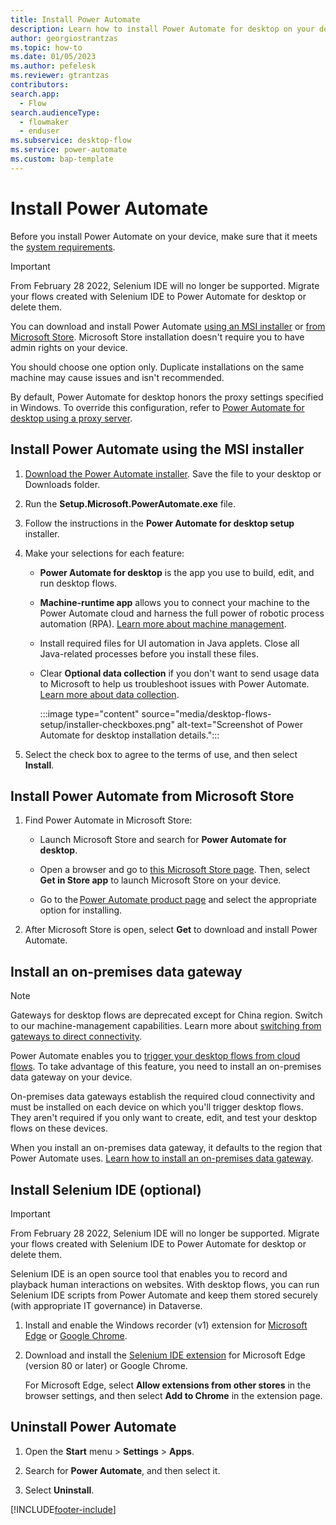 ```yaml
---
title: Install Power Automate
description: Learn how to install Power Automate for desktop on your device.
author: georgiostrantzas
ms.topic: how-to
ms.date: 01/05/2023
ms.author: pefelesk
ms.reviewer: gtrantzas
contributors:
search.app: 
  - Flow 
search.audienceType: 
  - flowmaker
  - enduser
ms.subservice: desktop-flow
ms.service: power-automate
ms.custom: bap-template
---
```


# Install Power Automate

Before you install Power Automate on your device, make sure that it meets the [system requirements](requirements.md).

> [!IMPORTANT]
>
> From February 28 2022, Selenium IDE will no longer be supported. Migrate your flows created with Selenium IDE to Power Automate for desktop or delete them.

You can download and install Power Automate [using an MSI installer](#install-power-automate-using-the-msi-installer) or [from Microsoft Store](#install-power-automate-from-microsoft-store). Microsoft Store installation doesn't require you to have admin rights on your device.

You should choose one option only. Duplicate installations on the same machine may cause issues and isn't recommended.

By default, Power Automate for desktop honors the proxy settings specified in Windows. To override this configuration, refer to [Power Automate for desktop using a proxy server](governance.md#configure-power-automate-for-desktop-to-interact-with-a-corporate-proxy-server).

## Install Power Automate using the MSI installer

1. [Download the Power Automate installer](https://go.microsoft.com/fwlink/?linkid=2102613). Save the file to your desktop or Downloads folder.

1. Run the **Setup.Microsoft.PowerAutomate.exe** file.

1. Follow the instructions in the **Power Automate for desktop setup** installer.

1. Make your selections for each feature:

    - **Power Automate for desktop** is the app you use to build, edit, and run desktop flows.

    - **Machine-runtime app** allows you to connect your machine to the Power Automate cloud and harness the full power of robotic process automation (RPA). [Learn more about machine management](./manage-machines.md).

    <!-- EDITOR'S NOTE: If Selenium IDE is no longer supported, this article shouldn't talk about installing it. -->
    - Install required files for UI automation in Java applets. Close all Java-related processes before you install these files.

    - Clear **Optional data collection** if you don't want to send usage data to Microsoft to help us troubleshoot issues with Power Automate. [Learn more about data collection](diagnostic-data.md).

      :::image type="content" source="media/desktop-flows-setup/installer-checkboxes.png" alt-text="Screenshot of Power Automate for desktop installation details.":::

1. Select the check box to agree to the terms of use, and then select **Install**.

## Install Power Automate from Microsoft Store

1. Find Power Automate in Microsoft Store:

    - Launch Microsoft Store and search for **Power Automate for desktop**.

    - Open a browser and go to [this Microsoft Store page](https://www.microsoft.com/store/productId/9NFTCH6J7FHV). Then, select **Get in Store app** to launch Microsoft Store on your device.

    - Go to the [Power Automate product page](https://flow.microsoft.com/desktop/) and select the appropriate option for installing.

1. After Microsoft Store is open, select **Get** to download and install Power Automate.

## Install an on-premises data gateway

> [!NOTE]
> Gateways for desktop flows are deprecated except for China region. Switch to our machine-management capabilities. Learn more about [switching from gateways to direct connectivity](manage-machines.md#switch-from-gateways-to-direct-connectivity).

Power Automate enables you to [trigger your desktop flows from cloud flows](trigger-desktop-flows.md). To take advantage of this feature, you need to install an on-premises data gateway on your device.

On-premises data gateways establish the required cloud connectivity and must be installed on each device on which you'll trigger desktop flows. They aren't required if you only want to create, edit, and test your desktop flows on these devices.

When you install an on-premises data gateway, it defaults to the region that Power Automate uses. [Learn how to install an on-premises data gateway](/data-integration/gateway/service-gateway-install).

## Install Selenium IDE (optional)

> [!IMPORTANT]
>
> From February 28 2022, Selenium IDE will no longer be supported. Migrate your flows created with Selenium IDE to Power Automate for desktop or delete them.

Selenium IDE is an open source tool that enables you to record and playback human interactions on websites. With desktop flows, you can run Selenium IDE scripts from Power Automate and keep them stored securely (with appropriate IT governance) in Dataverse.

1. Install and enable the Windows recorder (v1) extension for [Microsoft Edge](https://go.microsoft.com/fwlink/?linkid=2151412) or [Google Chrome](https://go.microsoft.com/fwlink/?linkid=2150930).

1. Download and install the [Selenium IDE extension](https://go.microsoft.com/fwlink/?linkid=2107665) for Microsoft Edge (version 80 or later) or Google Chrome.

    For Microsoft Edge, select **Allow extensions from other stores** in the browser settings, and then select **Add to Chrome** in the extension page.

## Uninstall Power Automate

1. Open the **Start** menu > **Settings** > **Apps**.

1. Search for **Power Automate**, and then select it.

1. Select **Uninstall**.

[!INCLUDE[footer-include](../includes/footer-banner.md)]
